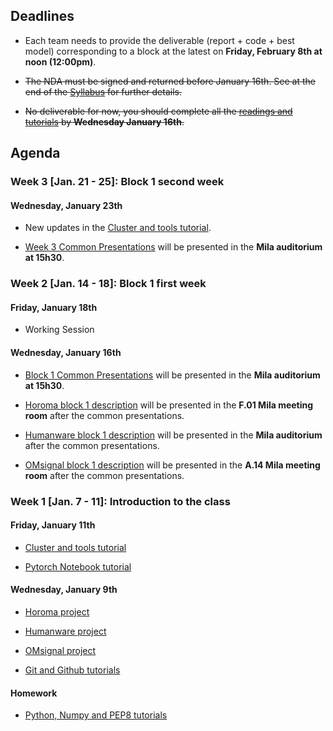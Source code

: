 ## Deadlines

- Each team needs to provide the deliverable (report + code + best model) corresponding
to a block at the latest on __Friday, February 8th at noon (12:00pm)__.

- ~~The NDA must be signed and returned before January 16th. See at the end of the [Syllabus](https://github.com/mila-udem/ift6759/blob/master/syllabus.md) for further details.~~

- ~~No deliverable for now, you should complete all the [readings and tutorials](https://github.com/mila-udem/ift6759/blob/master/tutorials/python-numpy-pytorch.md) by __Wednesday January 16th__.~~ 

## Agenda

### Week 3 [Jan. 21 - 25]: Block 1 second week
#### Wednesday, January 23th

- New updates in the [Cluster and tools tutorial](https://github.com/mila-udem/ift6759/blob/master/tutorials/cluster.pdf).

- [Week 3 Common Presentations](https://github.com/mila-udem/ift6759/blob/master/tutorials/common-week3.pdf) will be presented in the __Mila auditorium at 15h30__.

### Week 2 [Jan. 14 - 18]: Block 1 first week
#### Friday, January 18th

- Working Session

#### Wednesday, January 16th

- [Block 1 Common Presentations](https://github.com/mila-udem/ift6759/blob/master/tutorials/common-week2.pdf) will be presented in the __Mila auditorium at 15h30__.

- [Horoma block 1 description](https://github.com/mila-udem/ift6759/blob/master/projects/horoma/slides/horoma-block1.pdf) will be presented in the __F.01 Mila meeting room__ after the common presentations.

- [Humanware block 1 description](https://github.com/mila-udem/ift6759/blob/master/projects/humanware/slides/humanware-block1.pdf) will be presented in the __Mila auditorium__ after the common presentations.

- [OMsignal block 1 description](https://github.com/mila-udem/ift6759/blob/master/projects/omsignal/slides/omsignal-block1.pdf) will be presented in the __A.14 Mila meeting room__ after the common presentations.

### Week 1 [Jan. 7 - 11]: Introduction to the class <a name="first_week"></a>
#### Friday, January 11th

- [Cluster and tools tutorial](https://github.com/mila-udem/ift6759/blob/master/tutorials/cluster.pdf)

- [Pytorch Notebook tutorial](http://nbviewer.jupyter.org/github/ds4dm/tipsntricks/blob/master/pytorch/tutorial.ipynb)

#### Wednesday, January 9th

- [Horoma project](https://github.com/mila-udem/ift6759/blob/master/projects/horoma/slides/horoma-intro.pdf)

- [Humanware project](https://github.com/mila-udem/ift6759/blob/master/projects/humanware/slides/humanware-intro.pdf)

- [OMsignal project](https://github.com/mila-udem/ift6759/blob/master/projects/omsignal/slides/omsignal-intro.pdf)

- [Git and Github tutorials](https://github.com/mila-udem/ift6759/blob/master/tutorials/git-tutorial.pdf)

#### Homework

- [Python, Numpy and PEP8 tutorials](https://github.com/mila-udem/ift6759/blob/master/tutorials/python-numpy-pytorch.md)
